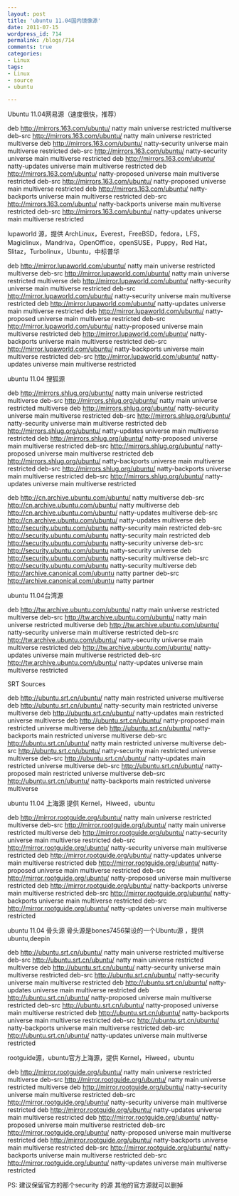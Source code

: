 ```yaml
---
layout: post
title: 'ubuntu 11.04国内镜像源'
date: 2011-07-15
wordpress_id: 714
permalink: /blogs/714
comments: true
categories:
- Linux
tags:
- Linux
- source
- ubuntu

---
```

Ubuntu 11.04网易源（速度很快，推荐）

deb http://mirrors.163.com/ubuntu/ natty main universe restricted multiverse
deb-src http://mirrors.163.com/ubuntu/ natty main universe restricted multiverse
deb http://mirrors.163.com/ubuntu/ natty-security universe main multiverse restricted
deb-src http://mirrors.163.com/ubuntu/ natty-security universe main multiverse restricted
deb http://mirrors.163.com/ubuntu/ natty-updates universe main multiverse restricted
deb http://mirrors.163.com/ubuntu/ natty-proposed universe main multiverse restricted
deb-src http://mirrors.163.com/ubuntu/ natty-proposed universe main multiverse restricted
deb http://mirrors.163.com/ubuntu/ natty-backports universe main multiverse restricted
deb-src http://mirrors.163.com/ubuntu/ natty-backports universe main multiverse restricted
deb-src http://mirrors.163.com/ubuntu/ natty-updates universe main multiverse restricted



lupaworld 源，提供 ArchLinux，Everest，FreeBSD，fedora，LFS，Magiclinux，Mandriva，OpenOffice，openSUSE，Puppy，Red Hat，Slitaz，Turbolinux，Ubuntu，中标普华

deb http://mirror.lupaworld.com/ubuntu/ natty main universe restricted multiverse
deb-src http://mirror.lupaworld.com/ubuntu/ natty main universe restricted multiverse
deb http://mirror.lupaworld.com/ubuntu/ natty-security universe main multiverse restricted
deb-src http://mirror.lupaworld.com/ubuntu/ natty-security universe main multiverse restricted
deb http://mirror.lupaworld.com/ubuntu/ natty-updates universe main multiverse restricted
deb http://mirror.lupaworld.com/ubuntu/ natty-proposed universe main multiverse restricted
deb-src http://mirror.lupaworld.com/ubuntu/ natty-proposed universe main multiverse restricted
deb http://mirror.lupaworld.com/ubuntu/ natty-backports universe main multiverse restricted
deb-src http://mirror.lupaworld.com/ubuntu/ natty-backports universe main multiverse restricted
deb-src http://mirror.lupaworld.com/ubuntu/ natty-updates universe main multiverse restricted

ubuntu 11.04 搜狐源

deb http://mirrors.shlug.org/ubuntu/ natty main universe restricted multiverse
deb-src http://mirrors.shlug.org/ubuntu/ natty main universe restricted multiverse
deb http://mirrors.shlug.org/ubuntu/ natty-security universe main multiverse restricted
deb-src http://mirrors.shlug.org/ubuntu/ natty-security universe main multiverse restricted
deb http://mirrors.shlug.org/ubuntu/ natty-updates universe main multiverse restricted
deb http://mirrors.shlug.org/ubuntu/ natty-proposed universe main multiverse restricted
deb-src http://mirrors.shlug.org/ubuntu/ natty-proposed universe main multiverse restricted
deb http://mirrors.shlug.org/ubuntu/ natty-backports universe main multiverse restricted
deb-src http://mirrors.shlug.org/ubuntu/ natty-backports universe main multiverse restricted
deb-src http://mirrors.shlug.org/ubuntu/ natty-updates universe main multiverse restricted

deb http://cn.archive.ubuntu.com/ubuntu/ natty multiverse
deb-src http://cn.archive.ubuntu.com/ubuntu/ natty multiverse
deb http://cn.archive.ubuntu.com/ubuntu/ natty-updates multiverse
deb-src http://cn.archive.ubuntu.com/ubuntu/ natty-updates multiverse
deb http://security.ubuntu.com/ubuntu natty-security main restricted
deb-src http://security.ubuntu.com/ubuntu natty-security main restricted
deb http://security.ubuntu.com/ubuntu natty-security universe
deb-src http://security.ubuntu.com/ubuntu natty-security universe
deb http://security.ubuntu.com/ubuntu natty-security multiverse
deb-src http://security.ubuntu.com/ubuntu natty-security multiverse
deb http://archive.canonical.com/ubuntu natty partner
deb-src http://archive.canonical.com/ubuntu natty partner

ubuntu 11.04台湾源

deb http://tw.archive.ubuntu.com/ubuntu/ natty main universe restricted multiverse
deb-src http://tw.archive.ubuntu.com/ubuntu/ natty main universe restricted multiverse
deb http://tw.archive.ubuntu.com/ubuntu/ natty-security universe main multiverse restricted
deb-src http://tw.archive.ubuntu.com/ubuntu/ natty-security universe main multiverse restricted
deb http://tw.archive.ubuntu.com/ubuntu/ natty-updates universe main multiverse restricted
deb-src http://tw.archive.ubuntu.com/ubuntu/ natty-updates universe main multiverse restricted

SRT Sources

deb http://ubuntu.srt.cn/ubuntu/ natty main restricted universe multiverse
deb http://ubuntu.srt.cn/ubuntu/ natty-security main restricted universe multiverse
deb http://ubuntu.srt.cn/ubuntu/ natty-updates main restricted universe multiverse
deb http://ubuntu.srt.cn/ubuntu/ natty-proposed main restricted universe multiverse
deb http://ubuntu.srt.cn/ubuntu/ natty-backports main restricted universe multiverse
deb-src http://ubuntu.srt.cn/ubuntu/ natty main restricted universe multiverse
deb-src http://ubuntu.srt.cn/ubuntu/ natty-security main restricted universe multiverse
deb-src http://ubuntu.srt.cn/ubuntu/ natty-updates main restricted universe multiverse
deb-src http://ubuntu.srt.cn/ubuntu/ natty-proposed main restricted universe multiverse
deb-src http://ubuntu.srt.cn/ubuntu/ natty-backports main restricted universe multiverse

ubuntu 11.04 上海源 提供 Kernel，Hiweed，ubuntu

deb http://mirror.rootguide.org/ubuntu/ natty main universe restricted multiverse
deb-src http://mirror.rootguide.org/ubuntu/ natty main universe restricted multiverse
deb http://mirror.rootguide.org/ubuntu/ natty-security universe main multiverse restricted
deb-src http://mirror.rootguide.org/ubuntu/ natty-security universe main multiverse restricted
deb http://mirror.rootguide.org/ubuntu/ natty-updates universe main multiverse restricted
deb http://mirror.rootguide.org/ubuntu/ natty-proposed universe main multiverse restricted
deb-src http://mirror.rootguide.org/ubuntu/ natty-proposed universe main multiverse restricted
deb http://mirror.rootguide.org/ubuntu/ natty-backports universe main multiverse restricted
deb-src http://mirror.rootguide.org/ubuntu/ natty-backports universe main multiverse restricted
deb-src http://mirror.rootguide.org/ubuntu/ natty-updates universe main multiverse restricted

ubuntu 11.04 骨头源 骨头源是bones7456架设的一个Ubuntu源 ，提供ubuntu,deepin

deb http://ubuntu.srt.cn/ubuntu/ natty main universe restricted multiverse
deb-src http://ubuntu.srt.cn/ubuntu/ natty main universe restricted multiverse
deb http://ubuntu.srt.cn/ubuntu/ natty-security universe main multiverse restricted
deb-src http://ubuntu.srt.cn/ubuntu/ natty-security universe main multiverse restricted
deb http://ubuntu.srt.cn/ubuntu/ natty-updates universe main multiverse restricted
deb http://ubuntu.srt.cn/ubuntu/ natty-proposed universe main multiverse restricted
deb-src http://ubuntu.srt.cn/ubuntu/ natty-proposed universe main multiverse restricted
deb http://ubuntu.srt.cn/ubuntu/ natty-backports universe main multiverse restricted
deb-src http://ubuntu.srt.cn/ubuntu/ natty-backports universe main multiverse restricted
deb-src http://ubuntu.srt.cn/ubuntu/ natty-updates universe main multiverse restricted

rootguide源，ubuntu官方上海源，提供 Kernel，Hiweed，ubuntu

deb http://mirror.rootguide.org/ubuntu/ natty main universe restricted multiverse
deb-src http://mirror.rootguide.org/ubuntu/ natty main universe restricted multiverse
deb http://mirror.rootguide.org/ubuntu/ natty-security universe main multiverse restricted
deb-src http://mirror.rootguide.org/ubuntu/ natty-security universe main multiverse restricted
deb http://mirror.rootguide.org/ubuntu/ natty-updates universe main multiverse restricted
deb http://mirror.rootguide.org/ubuntu/ natty-proposed universe main multiverse restricted
deb-src http://mirror.rootguide.org/ubuntu/ natty-proposed universe main multiverse restricted
deb http://mirror.rootguide.org/ubuntu/ natty-backports universe main multiverse restricted
deb-src http://mirror.rootguide.org/ubuntu/ natty-backports universe main multiverse restricted
deb-src http://mirror.rootguide.org/ubuntu/ natty-updates universe main multiverse restricted

PS:  建议保留官方的那个security 的源 其他的官方源就可以删掉
